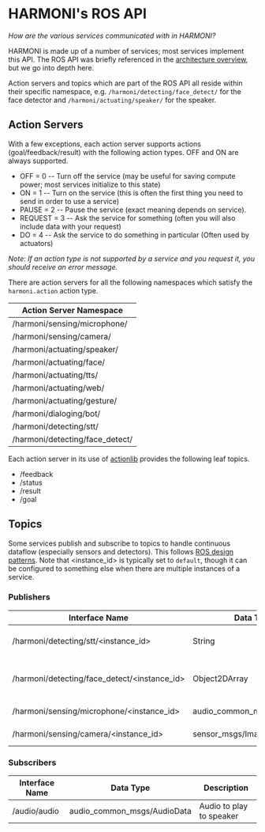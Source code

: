# HARMONI's ROS API

_How are the various services communicated with in HARMONI?_

HARMONI is made up of a number of services; most services implement this API. The ROS API was briefly referenced in the [architecture overview](overview/Architecture), but we go into depth here.

Action servers and topics which are part of the ROS API all reside within their specific namespace, e.g. `/harmoni/detecting/face_detect/` for the face detector and `/harmoni/actuating/speaker/` for the speaker.

## Action Servers

With a few exceptions, each action server supports actions (goal/feedback/result) with the following action types. OFF and ON are always supported.

- OFF = 0 -- Turn off the service (may be useful for saving compute power; most services initialize to this state)
- ON = 1 -- Turn on the service (this is often the first thing you need to send in order to use a service)
- PAUSE = 2 -- Pause the service (exact meaning depends on service).
- REQUEST = 3 -- Ask the service for something (often you will also include data with your request)
- DO = 4 -- Ask the service to do something in particular (Often used by actuators)

_Note: If an action type is not supported by a service and you request it, you should receive an error message._

There are action servers for all the following namespaces which satisfy the `harmoni.action` action type. 

| Action Server Namespace         |
|---------------------------------|
| /harmoni/sensing/microphone/    |
| /harmoni/sensing/camera/        |
| /harmoni/actuating/speaker/     |
| /harmoni/actuating/face/        |
| /harmoni/actuating/tts/         |
| /harmoni/actuating/web/         |
| /harmoni/actuating/gesture/     |
| /harmoni/dialoging/bot/         |
| /harmoni/detecting/stt/         |
| /harmoni/detecting/face_detect/ |

Each action server in its use of [actionlib](http://wiki.ros.org/actionlib) provides the following leaf topics.

* /feedback 
* /status 
* /result 
* /goal

## Topics

Some services publish and subscribe to topics to handle continuous dataflow (especially sensors and detectors). This follows [ROS design patterns](https://wiki.ros.org/ROS/Patterns/Communication#Communication_via_Topics_vs_Services_vs_X). Note that <instance_id> is typically set to `default`, though it can be configured to something else when there are multiple instances of a service.


### Publishers

| Interface Name                               | Data Type                   | Description                      |
|----------------------------------------------|-----------------------------|----------------------------------|
| /harmoni/detecting/stt/<instance_id>         | String                      | Text result of provided audio    |
| /harmoni/detecting/face_detect/<instance_id> | Object2DArray               | Detected faces in provided image |
| /harmoni/sensing/microphone/<instance_id>    | audio_common_msgs/AudioData | Microphone audio                 |
| /harmoni/sensing/camera/<instance_id>        | sensor_msgs/Image           | Camera image                     |

### Subscribers

| Interface Name                               | Data Type                   | Description                      |
|----------------------------------------------|-----------------------------|----------------------------------|
| /audio/audio                                 | audio_common_msgs/AudioData | Audio to play to speaker         |